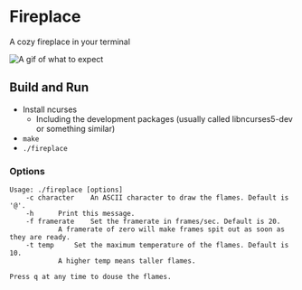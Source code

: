 # Fireplace
A cozy fireplace in your terminal

![A gif of what to expect](demo.gif?raw=true "Cozy")

## Build and Run

* Install ncurses
    * Including the development packages (usually called libncurses5-dev or something similar)
* `make`
* `./fireplace`

### Options
```
Usage: ./fireplace [options]
	-c character	An ASCII character to draw the flames. Default is '@'.
	-h		Print this message.
	-f framerate	Set the framerate in frames/sec. Default is 20.
			A framerate of zero will make frames spit out as soon as they are ready.
	-t temp		Set the maximum temperature of the flames. Default is 10.
			A higher temp means taller flames.

Press q at any time to douse the flames.
```
